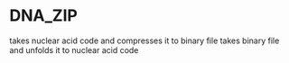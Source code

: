# DNA_ZIP
takes nuclear acid code and compresses it to binary file
takes binary file and unfolds it to nuclear acid code
